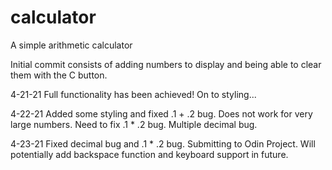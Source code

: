 # calculator
A simple arithmetic calculator

Initial commit consists of adding numbers to display and being able to clear them with the C button.

4-21-21 Full functionality has been achieved! On to styling...

4-22-21 Added some styling and fixed .1 + .2 bug. Does not work for very large numbers. Need to fix .1 * .2 bug. Multiple decimal bug.

4-23-21 Fixed decimal bug and .1 * .2 bug. Submitting to Odin Project. Will potentially add backspace function and keyboard support in future.
